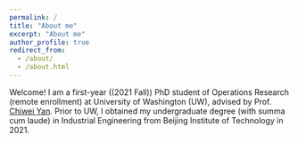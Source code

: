 ```yaml
---
permalink: /
title: "About me"
excerpt: "About me"
author_profile: true
redirect_from: 
  - /about/
  - /about.html
---
```


Welcome! I am a first-year ((2021 Fall)) PhD student of Operations Research (remote enrollment) at University of Washington (UW), advised by Prof. [Chiwei Yan](https://yanchiwei.github.io/index.html).  Prior to UW, I obtained my undergraduate degree (with summa cum laude) in Industrial Engineering from Beijing Institute of Technology in 2021.
